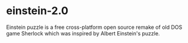 # einstein-2.0
Einstein puzzle is a free cross-platform open source remake of old DOS game Sherlock which was inspired by Albert Einstein's puzzle.
